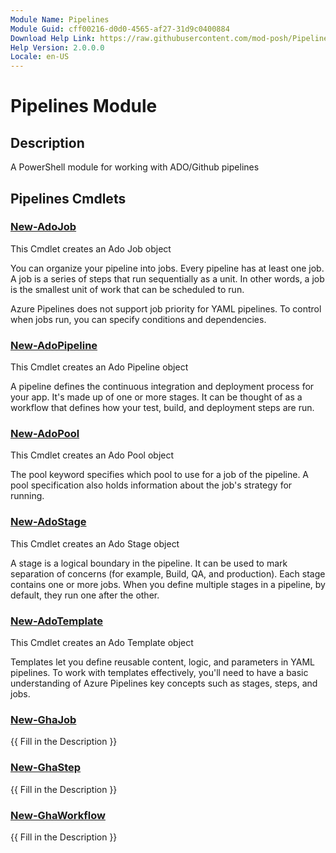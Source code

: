 ```yaml
---
Module Name: Pipelines
Module Guid: cff00216-d0d0-4565-af27-31d9c0400884
Download Help Link: https://raw.githubusercontent.com/mod-posh/Pipelines/main/cabs/
Help Version: 2.0.0.0
Locale: en-US
---
```


# Pipelines Module

## Description

A PowerShell module for working with ADO/Github pipelines

## Pipelines Cmdlets

### [New-AdoJob](New-AdoJob.md)

This Cmdlet creates an Ado Job object

You can organize your pipeline into jobs. Every pipeline has at least one job.
A job is a series of steps that run sequentially as a unit. In other words, a
job is the smallest unit of work that can be scheduled to run.

Azure Pipelines does not support job priority for YAML pipelines. To control
when jobs run, you can specify conditions and dependencies.

### [New-AdoPipeline](New-AdoPipeline.md)

This Cmdlet creates an Ado Pipeline object

A pipeline defines the continuous integration and deployment process for your
app. It's made up of one or more stages. It can be thought of as a workflow that
defines how your test, build, and deployment steps are run.

### [New-AdoPool](New-AdoPool.md)

This Cmdlet creates an Ado Pool object

The pool keyword specifies which pool to use for a job of the pipeline. A pool
specification also holds information about the job's strategy for running.

### [New-AdoStage](New-AdoStage.md)

This Cmdlet creates an Ado Stage object

A stage is a logical boundary in the pipeline. It can be used to mark separation
of concerns (for example, Build, QA, and production). Each stage contains one or
more jobs. When you define multiple stages in a pipeline, by default, they run
one after the other.

### [New-AdoTemplate](New-AdoTemplate.md)

This Cmdlet creates an Ado Template object

Templates let you define reusable content, logic, and parameters in YAML pipelines.
To work with templates effectively, you'll need to have a basic understanding of
Azure Pipelines key concepts such as stages, steps, and jobs.

### [New-GhaJob](New-GhaJob.md)

{{ Fill in the Description }}

### [New-GhaStep](New-GhaStep.md)

{{ Fill in the Description }}

### [New-GhaWorkflow](New-GhaWorkflow.md)

{{ Fill in the Description }}
